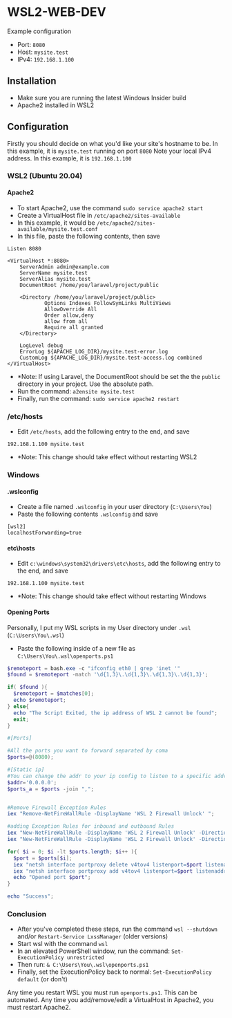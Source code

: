 # WSL2-WEB-DEV
Example configuration
- Port: `8080`
- Host: `mysite.test`
- IPv4: `192.168.1.100`

## Installation
- Make sure you are running the latest Windows Insider build
- Apache2 installed in WSL2

## Configuration

Firstly you should decide on what you'd like your site's hostname to be. In this example, it is `mysite.test` running on port `8080`
Note your local IPv4 address. In this example, it is `192.168.1.100`

### WSL2 (Ubuntu 20.04)

#### Apache2
- To start Apache2, use the command `sudo service apache2 start`
- Create a VirtualHost file in `/etc/apache2/sites-available`
- In this example, it would be `/etc/apache2/sites-available/mysite.test.conf`
- In this file, paste the following contents, then save
```
Listen 8080

<VirtualHost *:8080>
    ServerAdmin admin@example.com
    ServerName mysite.test
    ServerAlias mysite.test
    DocumentRoot /home/you/laravel/project/public

    <Directory /home/you/laravel/project/public>
            Options Indexes FollowSymLinks MultiViews
            AllowOverride All
            Order allow,deny
            allow from all
            Require all granted
    </Directory>

    LogLevel debug
    ErrorLog ${APACHE_LOG_DIR}/mysite.test-error.log
    CustomLog ${APACHE_LOG_DIR}/mysite.test-access.log combined
</VirtualHost>
```
- *Note: If using Laravel, the DocumentRoot should be set the the `public` directory in your project. Use the absolute path.
- Run the command: ``a2ensite mysite.test``
- Finally, run the command: ``sudo service apache2 restart``

### /etc/hosts
- Edit `/etc/hosts`, add the following entry to the end, and save
```
192.168.1.100 mysite.test
```
- *Note: This change should take effect without restarting WSL2

### Windows
#### .wslconfig
- Create a file named `.wslconfig` in your user directory (`C:\Users\You`)
- Paste the following contents `.wslconfig` and save
```
[wsl2]
localhostForwarding=true
```

#### etc\hosts
- Edit `c:\windows\system32\drivers\etc\hosts`, add the following entry to the end, and save
```
192.168.1.100 mysite.test
```
- *Note: This change should take effect without restarting Windows

#### Opening Ports
Personally, I put my WSL scripts in my User directory under `.wsl` (`C:\Users\You\.wsl`)
- Paste the following inside of a new file as `C:\Users\You\.wsl\openports.ps1`
```ps1
$remoteport = bash.exe -c "ifconfig eth0 | grep 'inet '"
$found = $remoteport -match '\d{1,3}\.\d{1,3}\.\d{1,3}\.\d{1,3}';

if( $found ){
  $remoteport = $matches[0];
  echo $remoteport;
} else{
  echo "The Script Exited, the ip address of WSL 2 cannot be found";
  exit;
}

#[Ports]

#All the ports you want to forward separated by coma
$ports=@(8080);

#[Static ip]
#You can change the addr to your ip config to listen to a specific address, but I'd keep it at 0.0.0.0
$addr='0.0.0.0';
$ports_a = $ports -join ",";


#Remove Firewall Exception Rules
iex "Remove-NetFireWallRule -DisplayName 'WSL 2 Firewall Unlock' ";

#adding Exception Rules for inbound and outbound Rules
iex "New-NetFireWallRule -DisplayName 'WSL 2 Firewall Unlock' -Direction Outbound -LocalPort $ports_a -Action Allow -Protocol TCP";
iex "New-NetFireWallRule -DisplayName 'WSL 2 Firewall Unlock' -Direction Inbound -LocalPort $ports_a -Action Allow -Protocol TCP";

for( $i = 0; $i -lt $ports.length; $i++ ){
  $port = $ports[$i];
  iex "netsh interface portproxy delete v4tov4 listenport=$port listenaddress=$addr";
  iex "netsh interface portproxy add v4tov4 listenport=$port listenaddress=$addr connectport=$port connectaddress=$remoteport";
  echo "Opened port $port";
}

echo "Success";
```

### Conclusion
- After you've completed these steps, run the command `wsl --shutdown` and/or `Restart-Service LxssManager` (older versions)
- Start wsl with the command `wsl`
- In an elevated PowerShell window, run the command: `Set-ExecutionPolicy unrestricted`
- Then run: `& C:\Users\You\.wsl\openports.ps1`
- Finally, set the ExecutionPolicy back to normal: `Set-ExecutionPolicy default` (or don't)

Any time you restart WSL you must run `openports.ps1`. This can be automated.
Any time you add/remove/edit a VirtualHost in Apache2, you must restart Apache2.
